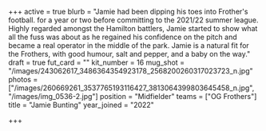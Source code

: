 +++
active = true
blurb = "Jamie had been dipping his toes into Frother's football. for a year or two before committing to the 2021/22 summer league. Highly regarded amongst the Hamilton battlers, Jamie started to show what all the fuss was about as he regained his confidence on the pitch and became a real operator in the middle of the park. Jamie is a natural fit for the Frothers, with good humour, salt and pepper, and a baby on the way."
draft = true
fut_card = ""
kit_number = 16
mug_shot = "/images/243062617_3486364354923178_2568200260317023723_n.jpg"
photos = ["/images/260669261_3537765193116427_3813064399803645458_n.jpg", "/images/img_0536-2.jpg"]
position = "Midfielder"
teams = ["OG Frothers"]
title = "Jamie Bunting"
year_joined = "2022"

+++
